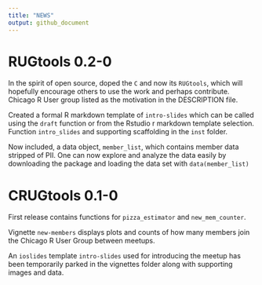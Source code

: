 ```yaml
---
title: "NEWS"
output: github_document
---
```


# RUGtools 0.2-0

In the spirit of open source, doped the `C` and now its `RUGtools`, which will hopefully encourage others to use the work and perhaps contribute.
Chicago R User group listed as the motivation in the DESCRIPTION file.

Created a formal R markdown template of `intro-slides` which can be called using the `draft` function or from the Rstudio r markdown template selection.
Function `intro_slides` and supporting scaffolding in the `inst` folder.

Now included, a data object, `member_list`, which contains member data stripped of PII. One can now explore and analyze the data easily by downloading the package and loading the data set with `data(member_list)`


# CRUGtools 0.1-0

First release contains functions for `pizza_estimator` and `new_mem_counter`.

Vignette `new-members` displays plots and counts of how many members join the Chicago R User Group between meetups. 

An `ioslides` template `intro-slides` used for introducing the meetup has been temporarily parked in the vignettes folder along with supporting images and data.
